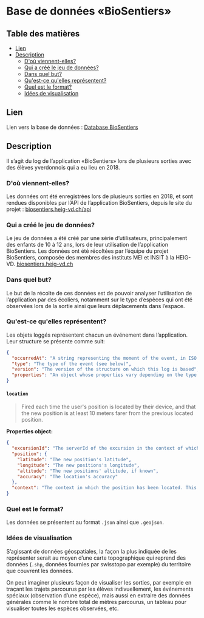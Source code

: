 # Base de données «BioSentiers»

## Table des matières

- [Lien](#database)
- [Description](#description)
  - [D'où viennent-elles?](#doù-viennent-elles)
  - [Qui a créé le jeu de données?](#qui-a-créé-le-jeu-de-données)
  - [Dans quel but?](#dans-quel-but)
  - [Qu'est-ce qu'elles représentent?](#quest-ce-quelles-représentent)
  - [Quel est le format?](#quel-est-le-format)
  - [Idées de visualisation](#idées-de-visualisation)


## Lien
Lien vers la base de données : [Database BioSentiers](https://biosentiers.heig-vd.ch/api/trails/8c8c2474-4375-4121-95d3-763f381717df/data-package)

## Description
Il s’agit du log de l’application «BioSentiers» lors de plusieurs sorties avec des élèves yverdonnois qui a eu lieu en 2018.


### D'où viennent-elles?
Les données ont été enregistrées lors de plusieurs sorties en 2018, et sont rendues disponibles par l’API de l’application BioSentiers, depuis le site du projet : [biosentiers.heig-vd.ch/api](https://biosentiers.heig-vd.ch/api)

### Qui a créé le jeu de données?
Le jeu de données a été créé par une série d’utilisateurs, principalement des enfants de 10 à 12 ans, lors de leur utilisation de l’application BioSentiers. Les données ont été récoltées par l’équipe du projet BioSentiers, composée des membres des instituts MEI et INSIT à la HEIG-VD. [biosentiers.heig-vd.ch](https://biosentiers.heig-vd.ch/landing/)

### Dans quel but?
Le but de la récolte de ces données est de pouvoir analyser l’utilisation de l’application par des écoliers, notamment sur le type d’espèces qui ont été observées lors de la sortie ainsi que leurs déplacements dans l’espace.

### Qu'est-ce qu'elles représentent?

Les objets loggés représentent chacun un événement dans l’application. Leur structure se présente comme suit:

```json
{
  "occurredAt": "A string representing the moment of the event, in ISO format",
  "type": "The type of the event (see below)",
  "version": "The version of the structure on which this log is based",
  "properties": "An object whose properties vary depending on the type of the log (see below)"
}
```


#### `location`

> Fired each time the user's position is located by their device, and that the new position is at least 10 meters farer from the previous located position.

**Properties object:**

```json
{
  "excursionId": "The serverId of the excursion in the context of which the position has been located",
  "position": {
    "latitude": "The new position's latitude",
    "longitude": "The new positions's longitude",
    "altitude": "The new positions' altitude, if known",
    "accuracy": "The location's accuracy"
  },
  "context": "The context in which the position has been located. This can be either on an excursion's card page (excursionCard) or when in the AR view (ar)."
}
```

### Quel est le format?
Les données se présentent au format ```.json``` ainsi que ```.geojson```.

### Idées de visualisation
S’agissant de données géospatiales, la façon la plus indiquée de les représenter serait au moyen d’une carte topographique qui reprend des données (```.shp```, données fournies par swisstopo par exemple) du territoire que couvrent les données.

On peut imaginer plusieurs façon de visualiser les sorties, par exemple en traçant les trajets parcourus par les élèves indivuellement, les événements spéciaux (observation d’une espèce), mais aussi en extraire des données générales comme le nombre total de mètres parcourus, un tableau pour visualiser toutes les espèces observées, etc. 
